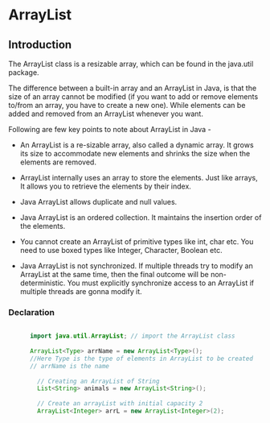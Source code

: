 # ArrayList

## Introduction

The ArrayList class is a resizable array, which can be found in the java.util package.

The difference between a built-in array and an ArrayList in Java, is that the size of an array cannot be modified (if you want to add or remove elements to/from an array, you have to create a new one). While elements can be added and removed from an ArrayList whenever you want.

Following are few key points to note about ArrayList in Java -

* An ArrayList is a re-sizable array, also called a dynamic array. It grows its size to accommodate new elements and shrinks the size when the elements are removed.

* ArrayList internally uses an array to store the elements. Just like arrays, It allows you to retrieve the elements by their index.

* Java ArrayList allows duplicate and null values.

* Java ArrayList is an ordered collection. It maintains the insertion order of the elements.

* You cannot create an ArrayList of primitive types like int, char etc. You need to use boxed types like Integer, Character, Boolean etc.

* Java ArrayList is not synchronized. If multiple threads try to modify an ArrayList at the same time, then the final outcome will be non-deterministic. You must explicitly synchronize access to an ArrayList if multiple threads are gonna modify it.

### Declaration

```java

      import java.util.ArrayList; // import the ArrayList class
      
      ArrayList<Type> arrName = new ArrayList<Type>();
      //Here Type is the type of elements in ArrayList to be created
      // arrName is the name
      
        // Creating an ArrayList of String
        List<String> animals = new ArrayList<String>();
        
        // Create an arrayList with initial capacity 2 
        ArrayList<Integer> arrL = new ArrayList<Integer>(2);
        
        
        
```


